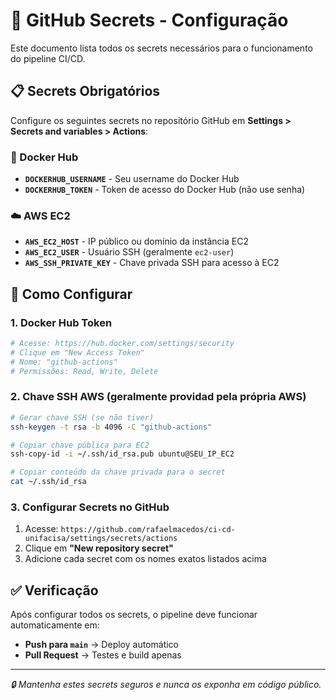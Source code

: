 # 🔐 GitHub Secrets - Configuração

Este documento lista todos os secrets necessários para o funcionamento do pipeline CI/CD.

## 📋 Secrets Obrigatórios

Configure os seguintes secrets no repositório GitHub em **Settings > Secrets and variables > Actions**:

### 🐳 Docker Hub
- **`DOCKERHUB_USERNAME`** - Seu username do Docker Hub
- **`DOCKERHUB_TOKEN`** - Token de acesso do Docker Hub (não use senha)

### ☁️ AWS EC2
- **`AWS_EC2_HOST`** - IP público ou domínio da instância EC2
- **`AWS_EC2_USER`** - Usuário SSH (geralmente `ec2-user`)
- **`AWS_SSH_PRIVATE_KEY`** - Chave privada SSH para acesso à EC2

## 🚀 Como Configurar

### 1. Docker Hub Token
```bash
# Acesse: https://hub.docker.com/settings/security
# Clique em "New Access Token"
# Nome: "github-actions"
# Permissões: Read, Write, Delete
```

### 2. Chave SSH AWS (geralmente providad pela própria AWS)
```bash
# Gerar chave SSH (se não tiver)
ssh-keygen -t rsa -b 4096 -C "github-actions"

# Copiar chave pública para EC2
ssh-copy-id -i ~/.ssh/id_rsa.pub ubuntu@SEU_IP_EC2

# Copiar conteúdo da chave privada para o secret
cat ~/.ssh/id_rsa
```

### 3. Configurar Secrets no GitHub
1. Acesse: `https://github.com/rafaelmacedos/ci-cd-unifacisa/settings/secrets/actions`
2. Clique em **"New repository secret"**
3. Adicione cada secret com os nomes exatos listados acima

## ✅ Verificação

Após configurar todos os secrets, o pipeline deve funcionar automaticamente em:
- **Push para `main`** → Deploy automático
- **Pull Request** → Testes e build apenas

---

*🔒 Mantenha estes secrets seguros e nunca os exponha em código público.*
